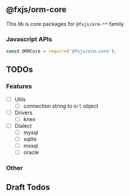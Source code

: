 
## @fxjs/orm-core

This lib is core packages for `@fxjs/orm-**` family

### Javascript APIs

```javascript
const ORMCore = require('@fxjs/orm-core');
```

## TODOs

### Features

- [ ] Utils
    - [ ] connection string to `Url` object

- [ ] Drivers
    - [ ] knex
- [ ] Dialect
    - [ ] mysql
    - [ ] sqlite
    - [ ] mssql
    - [ ] oracle

### Other

## Draft Todos